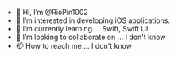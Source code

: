 - 👋 Hi, I’m @RioPin1002
- 👀 I’m interested in developing iOS applications.
- 🌱 I’m currently learning ... Swift, Swift UI.
- 💞️ I’m looking to collaborate on ... I don't know
- 📫 How to reach me ... I don't know

<!---
RioPin1002/RioPin1002 is a ✨ special ✨ repository because its `README.md` (this file) appears on your GitHub profile.
You can click the Preview link to take a look at your changes.
--->
